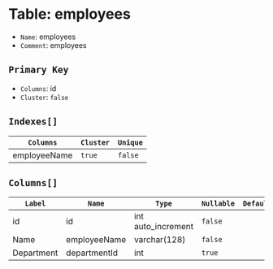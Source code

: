# Table: employees

- `Name`: employees
- `Comment`: employees

## `Primary Key`

- `Columns`: id
- `Cluster`: `false`

## `Indexes[]`

| `Columns`           | `Cluster` | `Unique` |
| ------------------- | --------- | -------- |
| employeeName        | `true`    | `false`  |


## `Columns[]`

| `Label`    | `Name`       | `Type`             | `Nullable` | `Default` | `Comment` |
| ---------- | ------------ | ------------------ | ---------- | --------- | --------- |
| id         | id           | int auto_increment | `false`    |           |           |
| Name       | employeeName | varchar(128)       | `false`    |           |           |
| Department | departmentId | int                | `true`    |           |           |
